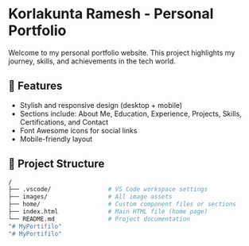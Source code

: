 # Korlakunta Ramesh - Personal Portfolio

Welcome to my personal portfolio website. This project highlights my journey, skills, and achievements in the tech world.

## 🌟 Features

- Stylish and responsive design (desktop + mobile)
- Sections include: About Me, Education, Experience, Projects, Skills, Certifications, and Contact
- Font Awesome icons for social links
- Mobile-friendly layout

## 🧱 Project Structure

```bash
/
├── .vscode/                # VS Code workspace settings
├── images/                 # All image assets
├── home/                   # Custom component files or sections
├── index.html              # Main HTML file (home page)
└── README.md               # Project documentation
"# MyPortifilo" 
"# MyPortifilo" 
